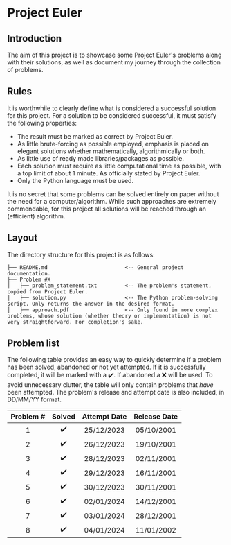 # Project Euler

## Introduction
The aim of this project is to showcase some Project Euler's problems along with their solutions, as well as document my journey through the collection of problems.

## Rules
It is worthwhile to clearly define what is considered a successful solution for this project. For a solution to be considered successful, it must satisfy the following properties:
* The result must be marked as correct by Project Euler.
* As little brute-forcing as possible employed, emphasis is placed on elegant solutions whether mathematically, algorithmically or both.
* As little use of ready made libraries/packages as possible.
* Each solution must require as little computational time as possible, with a top limit of about 1 minute. As officially stated by Project Euler.
* Only the Python language must be used.

It is no secret that some problems can be solved entirely on paper without the need for a computer/algorithm. While such approaches are extremely commendable, for this project all solutions will be reached through an (efficient) algorithm.

## Layout

The directory structure for this project is as follows:
```
├── README.md                         <-- General project documentation.
├── Problem #X
│   ├── problem_statement.txt         <-- The problem's statement, copied from Project Euler.
│   ├── solution.py                   <-- The Python problem-solving script. Only returns the answer in the desired format.
│   ├── approach.pdf                  <-- Only found in more complex problems, whose solution (whether theory or implementation) is not very straightforward. For completion's sake.
```
## Problem list

The following table provides an easy way to quickly determine if a problem has been solved, abandoned or not yet attempted. If it is successfully completed, it will be marked with a :heavy_check_mark:. If abandoned a :x: will be used. To avoid unnecessary clutter, the table will only contain problems that *have* been attempted. The problem's release and attempt date is also included, in DD/MM/YY format.

| Problem # | Solved | Attempt Date | Release Date |
| :-------: | :----: | :----------: | :----------: |
| 1         | :heavy_check_mark: | 25/12/2023 | 05/10/2001 |
| 2         | ✔️                | 26/12/2023 | 19/10/2001 |
| 3         | ✔️                | 28/12/2023 | 02/11/2001 |
| 4         | ✔️                | 29/12/2023 | 16/11/2001 |
| 5         | ✔️                | 30/12/2023 | 30/11/2001 |
| 6         | ✔️                | 02/01/2024 | 14/12/2001 |
| 7         | ✔️                | 03/01/2024 | 28/12/2001 |
| 8         | ✔️                | 04/01/2024 | 11/01/2002 |
